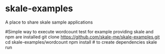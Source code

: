 # skale-examples
A place to share skale sample applications 

#Simple way to execute wordcount test for example providing skale and npm are installed
git clone https://github.com/skale-me/skale-examples.git
cd skale-examples/wordcount
npm install	# to create dependencies
skale run

